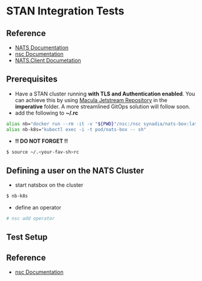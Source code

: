 # STAN Integration Tests

## Reference

- [NATS Documentation](https://docs.nats.io/)
- [nsc Documentation](https://nats-io.github.io/nsc/)
- [NATS.Client Documetation](https://github.com/nats-io/nats.net)

## Prerequisites

- Have a STAN cluster running **with TLS and Authentication enabled**. You can achieve this by
  using [Macula Jetstream Repository](https://git.macula.io/logatron-io/deployment/infrastructure/nats-jetstream) in
  the **imperative** folder. A more streamlined GitOps solution will follow soon.
- add the following to **~/.<your-fav-sh>rc**

```bash
alias nb="docker run --rm -it -v "${PWD}"/nsc:/nsc synadia/nats-box:latest"
alias nb-k8s="kubectl exec -i -t pod/nats-box -- sh"
```

- **!! DO NOT FORGET !!**

```bash
$ source ~/.<your-fav-sh>rc
```

## Defining a user on the NATS Cluster

- start natsbox on the cluster

```bash
$ nb-k8s
```

- define an operator

```bash
# nsc add operator 
```

## Test Setup

## Reference

- [nsc Documentation](https://nats-io.github.io/nsc/)
  



